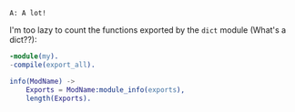 ```A: A lot!```  

I'm too lazy to count the functions exported by the `dict` module (What's a dict??):

```erlang
-module(my).
-compile(export_all).

info(ModName) ->
    Exports = ModName:module_info(exports),
    length(Exports).
```
